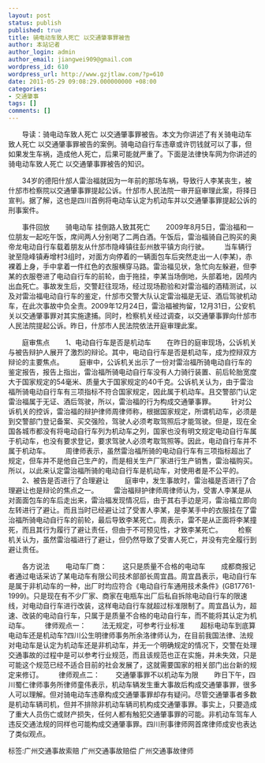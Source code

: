 ```yaml
---
layout: post
status: publish
published: true
title: 骑电动车致人死亡 以交通肇事罪被告
author: 本站记者
author_login: admin
author_email: jiangwei909@gmail.com
wordpress_id: 610
wordpress_url: http://www.gzjtlaw.com/?p=610
date: 2011-05-29 09:08:29.000000000 +08:00
categories:
- 交通肇事
tags: []
comments: []
---
```

　　导读：骑电动车致人死亡 以交通肇事罪被告。本文为你讲述了有关骑电动车致人死亡 以交通肇事罪被告的案例。骑电动自行车违章或许罚钱就可以了事，但如果发生车祸，造成他人死亡，后果可能就严重了。下面是法律快车网为你讲述的骑电动车致人死亡 以交通肇事罪被告的知识。　　34岁的德阳什邡人雷治福就因为一年前的那场车祸，导致行人李某丧生，被什邡市检察院以交通肇事罪提起公诉。什邡市人民法院一审开庭审理此案，将择日宣判。据了解，这也是四川首例将电动车认定为机动车并以交通肇事罪提起公诉的刑事案件。　　事件回放　　骑电动车 挂倒路人致其死亡　　2009年8月5日，雷治福和一位朋友一起吃午饭，席间两人分别喝了二两白酒。午饭后，雷治福骑自己购买的奥帝龙电动自行车载着朋友从什邡市隐峰镇往彭州敖平镇方向行驶。　　当车辆行驶至隐峰镇寿增村3组时，对面方向停着的一辆面包车后突然走出一人(李某)，赤裸着上身，手中拿着一件红色的衣服横穿马路。雷治福见状，急忙向左躲避，但李某的衣服卷进了电动自行车的前轮，由于拖挂，李某当场倒地，头部着地，因颅内出血死亡。事故发生后，交警赶往现场，经过现场勘验和对雷治福的酒精测试，以及对雷治福电动自行车的鉴定，什邡市交警大队认定雷治福是无证、酒后驾驶机动车，在此次事故中负全责。2009年12月24日，雷治福被拘留，12月31日，公安机关以交通肇事罪对其实施逮捕。同时，检察机关经过调查，以交通肇事罪向什邡市人民法院提起公诉。昨日，什邡市人民法院依法开庭审理此案。　　庭审焦点　　1、电动自行车是否是机动车　　在昨日的庭审现场，公诉机关与被告辩护人展开了激烈的辩论。其中，电动自行车是否是机动车，成为控辩双方辩论的主要焦点。　　庭审中，公诉机关出示了一份对雷治福所骑电动自行车的鉴定报告，报告上指出，雷治福所骑电动自行车没有人力骑行装置、前后轮胎宽度大于国家规定的54毫米、质量大于国家规定的40千克。公诉机关认为，由于雷治福所骑电动自行车有三项指标不符合国家规定，因此属于机动车。且交警部门认定雷治福属于无证、酒后驾驶，所以，雷治福的行为构成交通肇事罪。　　针对公诉机关的控诉，雷治福的辩护律师周律师称，根据国家规定，所谓机动车，必须是到交警部门登记备案、买交强险，驾驶人必须考取驾照后才能驾驶。但是，现在全国各城市都没有将电动自行车列为机动车之列，国家也没有明文规定电动自行车属于机动车，也没有要求登记，要求驾驶人必须考取驾照等。因此，电动自行车并不属于机动车。　　周律师表示，虽然雷治福所骑的电动自行车有三项指标超出了规定，但车并不是他自己生产的，而是相关生产厂家进行生产销售，雷治福购买。所以，以此来认定雷治福所骑的电动自行车是机动车，对使用者是不公平的。　　2、被告是否进行了合理避让　　庭审中，发生事故时，雷治福是否进行了合理避让也是辩论的焦点之一。　　雷治福辩护律师周律师认为，受害人李某是从对面面包车的车后走出来，雷治福发现情况后，由于其右手边是河，雷治福立即向左转进行了避让。而且当时已经避让过了受害人李某，是李某手中的衣服挂在了雷治福所骑电动自行车的前轮，最后导致李某死亡。周表示，雷不是从正面将李某撞死，而且其行为履行了避让责任，但由于不可预见性，才致李某死亡。　　检察机关认为，虽然雷治福进行了避让，但仍然导致了受害人死亡，并没有完全履行到避让责任。　　各方说法　　电动车厂商：　　这只是质量不合格的电动车　　成都商报记者通过电话采访了某电动车有限公司技术部部长周宜昌。周宜昌表示，电动自行车是属于非机动车的一种，出厂时均应符合《电动自行车通用技术条件》(GB17761-1999)。只是现在有不少厂家、商家在电瓶车出厂后私自拆除电动自行车的限速线，对电动自行车进行改装，这样电动自行车就超过标准限制了。周宜昌认为，超速、改装的电动自行车，只属于是质量不合格的电动自行车，而不能将其认定为机动车。　　律师观点一：　　法无规定，可参考行业标准　　超标电动车到底算电动车还是机动车?四川公生明律师事务所余洛律师认为，在目前我国法律、法规对电动车是认定为机动车还是非机动车，并无一个明确规定的情况下，交警在处理交通事故的过程中是可以参考行业规范，而且该规范也正在实施，并未失效，只是可能这个规范已经不适合目前的社会发展了，这就需要国家的相关部门出台新的规定来修订。　　律师观点二：　　交通肇事罪不以机动车为限　　昨日下午，四川蜀仁律师事务所律师童伟表示，机动车辆发生重大事故后构成交通肇事罪，很多人可以理解。但对骑电动车违章构成交通肇事罪却存有疑问。尽管交通肇事者多数是机动车辆司机，但并不排除非机动车辆司机构成交通肇事罪。事实上，只要造成了重大人员伤亡或财产损失，任何人都有触犯交通肇事罪的可能。非机动车驾车人违反交通法规的同样也可能构成交通肇事罪。四川刑事律师网首席律师成安也表达了类似观点。标签:广州交通事故索赔 广州交通事故赔偿 广州交通事故律师
